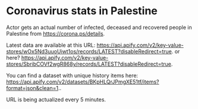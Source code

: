 # Coronavirus stats in Palestine

Actor gets an actual number of infected, deceased and recovered people in Palestine from https://corona.ps/details.

Latest data are available at this URL: https://api.apify.com/v2/key-value-stores/wOx5Nd3uuoUiwt1os/records/LATEST?disableRedirect=true.
 or here? https://api.apify.com/v2/key-value-stores/SbribCOVf2wgR868y/records/LATEST?disableRedirect=true.

You can find a dataset with unique history items here: https://api.apify.com/v2/datasets/BKpHLQrJPmgXE51tf/items?format=json&clean=1..

URL is being actualized every 5 minutes.